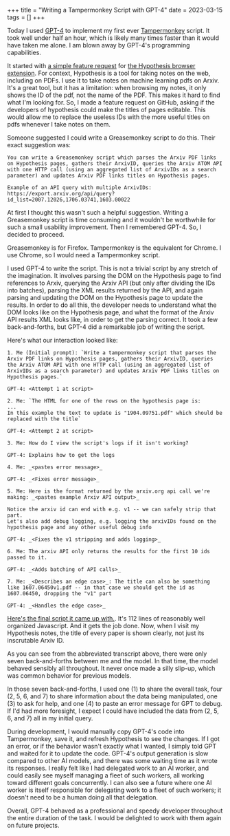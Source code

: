 +++
title = "Writing a Tampermonkey Script with GPT-4"
date = 2023-03-15
tags = []
+++

Today I used [GPT-4](https://openai.com/research/gpt-4) to implement my first ever [Tampermonkey](https://www.tampermonkey.net/) script. It took well under half an hour, which is likely many times faster than it would have taken me alone. I am blown away by GPT-4's programming capabilities.

It started with [a simple feature request](https://github.com/hypothesis/h/issues/7868) for [the Hypothesis browser extension](https://hypothes.is/). For context, Hypothesis is a tool for taking notes on the web, including on PDFs.
I use it to take notes on machine learning pdfs on Arxiv. It's a great tool, but it has a limitation: when browsing my notes, it only shows the ID of the pdf, not the name of the PDF. This makes it hard to find what I'm looking for.
So, I made a feature request on GitHub, asking if the developers of hypothesis could make the titles of pages editable. This would allow me to replace the useless IDs with the more useful titles on pdfs whenever I take notes on them.

Someone suggested I could write a Greasemonkey script to do this. Their exact suggestion was:

```text
You can write a Greasemonkey script which parses the Arxiv PDF links on Hypothesis pages, gathers their ArxivID, queries the Arxiv ATOM API with one HTTP call (using an aggregated list of ArxivIDs as a search parameter) and updates Arxiv PDF links titles on Hypothesis pages.

Example of an API query with multiple ArxivIDs: https://export.arxiv.org/api/query?id_list=2007.12026,1706.03741,1603.00022
```

At first I thought this wasn't such a helpful suggestion. Writing a Greasemonkey script is time consuming and it wouldn't be worthwhile for such a small usability improvement. Then I remembered GPT-4. So, I decided to proceed.

Greasemonkey is for Firefox. Tampermonkey is the equivalent for Chrome. I use Chrome, so I would need a Tampermonkey script.

I used GPT-4 to write the script. This is not a trivial script by any stretch of the imagination. It involves parsing the DOM on the Hypothesis page to find references to Arxiv, querying the Arxiv API (but only after dividing the IDs into batches), parsing the XML results returned by the API, and again parsing and updating the DOM on the Hypothesis page to update the results. In order to do all this, the developer needs to understand what the DOM looks like on the Hypothesis page, and what the format of the Arxiv API results XML looks like, in order to get the parsing correct. It took a few back-and-forths, but GPT-4 did a remarkable job of writing the script.

Here's what our interaction looked like:

```text
1. Me (Initial prompt): `Write a tampermonkey script that parses the Arxiv PDF links on Hypothesis pages, gathers their ArxivID, queries the Arxiv ATOM API with one HTTP call (using an aggregated list of ArxivIDs as a search parameter) and updates Arxiv PDF links titles on Hypothesis pages.`

GPT-4: <Attempt 1 at script>

2. Me: `The HTML for one of the rows on the hypothesis page is:
...
In this example the text to update is "1904.09751.pdf" which should be replaced with the title`

GPT-4: <Attempt 2 at script>

3. Me: How do I view the script's logs if it isn't working?

GPT-4: Explains how to get the logs

4. Me: _<pastes error message>_

GPT-4: _<Fixes error message>_

5. Me: Here is the format returned by the arxiv.org api call we're making: _<pastes example Arxiv API output>_

Notice the arxiv id can end with e.g. v1 -- we can safely strip that part.
Let's also add debug logging, e.g. logging the arxivIDs found on the hypothesis page and any other useful debug info

GPT-4: _<Fixes the v1 stripping and adds logging>_

6. Me: The arxiv API only returns the results for the first 10 ids passed to it.

GPT-4: _<Adds batching of API calls>_

7. Me: _<Describes an edge case>_: The title can also be something like 1607.06450v1.pdf -- in that case we should get the id as 1607.06450, dropping the "v1" part

GPT-4: _<Handles the edge case>_
```

[Here's the final script it came up with.](https://gist.github.com/dbieber/c3198a1ceeb86fa823df305a76907afa). It's 112 lines of reasonably well organized Javascript. And it gets the job done. Now, when I visit my Hypothesis notes, the title of every paper is shown clearly, not just its inscrutable Arxiv ID.

As you can see from the abbreviated transcript above, there were only seven back-and-forths between me and the model. In that time, the model behaved sensibly all throughout. It never once made a silly slip-up, which was common behavior for previous models.

In those seven back-and-forths, I used one (1) to share the overall task, four (2, 5, 6, and 7) to share information about the data being manipulated, one (3) to ask for help, and one (4) to paste an error message for GPT to debug.
If I'd had more foresight, I expect I could have included the data from (2, 5, 6, and 7) all in my initial query.

During development, I would manually copy GPT-4's code into Tampermonkey, save it, and refresh Hypothesis to see the changes. If I got an error, or if the behavior wasn't exactly what I wanted, I simply told GPT and waited for it to update the code. GPT-4's output generation is slow compared to other AI models, and there was some waiting time as it wrote its responses. I really felt like I had delegated work to an AI worker, and could easily see myself managing a fleet of such workers, all working toward different goals concurrently. I can also see a future where one AI worker is itself responsible for delegating work to a fleet of such workers; it doesn't need to be a human doing all that delegation.

Overall, GPT-4 behaved as a professional and speedy developer throughout the entire duration of the task. I would be delighted to work with them again on future projects.
